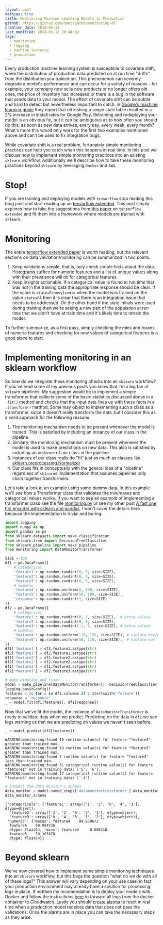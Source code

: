 ```yaml
---
layout: post
mathjax: true
title: Monitoring Machine Learning Models in Production
github: https://github.com/dantegates/monitoring-ml
creation_date: 2018-06-12
last_modified: 2018-06-12 20:44:32
tags: 
  - monitoring
  - logging
  - machine learning
  - production
---
```



Every production machine learning system is susceptible to covariate shift, when the distribution of production data predicted on at run time "drifts" from the distribution you trained on. This phenomenon can severely degrade a model's performance and can occur for a variety of reasons - for example, your company now sells new products or no longer offers old ones, the price of inventory has increased or there is a bug in the software that sends data to your model. The effect of covariate drift can be subtle and hard to detect but nevertheless important to catch. In [Google's machine learning guide](https://developers.google.com/machine-learning/rules-of-ml/) they report that refreshing a single stale table resulted in a 2% increase in install rates for Google Play. Retraining and redeploying your model is an obvious fix, but it can be ambiguous as to how often you should do this, as soon as new data arrives, every day, every week, every month? What's more this would only work for the first two examples mentioned above and can't be used to fix integration bugs.

While covariate shift is a real problem, fortunately simple monitoring practices can help you catch when this happens in real time. In this post we discuss how to implement simple monitoring practices into an existing `sklearn` workflow. Additionally we'll describe how to take these monitoring practices beyond `sklearn` by leveraging `Docker` and `AWS`.

# Stop!

If you are training and deploying models with `tensorflow` stop reading this blog post and start reading up on [tensorflow extended](https://github.com/TensorLab/tensorfx). This post simply explores how to take the suggestions from [this paper](http://delivery.acm.org/10.1145/3100000/3098021/p1387-baylor.pdf?ip=96.227.139.21&id=3098021&acc=OPENTOC&key=4D4702B0C3E38B35%2E4D4702B0C3E38B35%2E4D4702B0C3E38B35%2E054E54E275136550&__acm__=1528232488_9428c653977a1be26af908c3c5b37eeb) on `tensorflow extended` and fit them into a framework where models are trained with `sklearn`.

# Monitoring

The entire [tensorflow extended paper](https://github.com/TensorLab/tensorfx) is worth reading, but the relevant sections on data validation/monitoring can be summarized in two points.

1. Keep validations simple, that is, only check simple facts about the data. Histograms suffice for numeric features and a list of unique values along with their prevalence will do for categorical features.
2. Keep insights actionable. If a categorical value is found at run time that was not in the training data the appropriate response should be clear. If the value is `state=Pennsylvania` when the model was trained on the value `state=PA` then it is clear that there is an integration issue that needs to be addressed. On the other hand if the state initials were used during training then we're seeing a new part of the population at run time that we didn't have at train time and it's likely time to retrain the model.

To further summarize, as a first pass, simply checking the mins and maxes of numeric features and checking for new values of categorical features is a good place to start.

# Implementing monitoring in an sklearn workflow

So how do we integrate these monitoring checks into an `sklearn` workflow? If you've read some of my previous posts you know that I'm a big fan of `sklearn` pipelines. My suggestion would be to implement a simple transformer that collects some of the basic statistics discussed above in a `.fit()` method and checks that the input data lines up with these facts in a `.transform()` method. Some may object to implementing such a class as a transformer, since it doesn't really transform the data, but I consider this as a valid approach for the following reasons

1. The monitoring mechanism needs to be present whenever the model is trained. This is satisfied by including an instance of our class in the pipeline.
2. Similary, the monitoring mechanism must be present whenever the model is used to make predictions on new data. This also is satisfied by including an instance of our class in the pipeline.
3. Instances of our class really do "fit" just as much as classes like [sklearn.preprocessing.Normalizer](http://scikit-learn.org/stable/modules/generated/sklearn.preprocessing.Normalizer.html)
4. Our class fits in conceptually with the general idea of a "pipeline" regardless of `sklearn`s implementation that assumes pipelines only chain together transformers.

Let's take a look at an example using some dummy data. In this example we'll see how a Transformer class that validates the min/maxes and categorical values works. If you want to see an example of implementing a transformer class see the file [monitoring.py]() or see my other post [A fast one hot encoder with sklearn and pandas](https://dantegates.github.io/A-Fast-One-Hot-Encoder/). I won't cover the details here because the implementation is trivial and boring.


```python
import logging
import numpy as np
import pandas as pd
from sklearn.datasets import make_classification
from sklearn.tree import DecisionTreeClassifier
from sklearn.pipeline import make_pipeline
from monitoring import DataMonitorTransformer
```


```python
SIZE = 100
df1 = pd.DataFrame({
    # categorical
    'feature1': np.random.randint(0, 5, size=SIZE),
    'feature2': np.random.randint(0, 5, size=SIZE),
    'feature3': np.random.randint(0, 5, size=SIZE),
    # numeric
    'feature4': np.random.uniform(0, 100, size=SIZE),
    'feature5': np.random.uniform(50, 100, size=SIZE),
    'response': np.random.randint(1, size=SIZE)
})
df2 = pd.DataFrame({
    # categorical
    'feature1': np.random.randint(0, 7, size=SIZE),  # extra values
    'feature2': np.random.randint(0, 5, size=SIZE),
    'feature3': np.random.randint(-1, 5, size=SIZE), # extra values
    # numeric
    'feature4': np.random.uniform(-10, 120, size=SIZE), # violate max/min
    'feature5': np.random.uniform(50, 110, size=SIZE),  # violate max
})
df1['feature1'] = df1.feature1.astype(str)
df2['feature1'] = df2.feature1.astype(str)
df1['feature2'] = df1.feature2.astype(str)
df2['feature2'] = df2.feature2.astype(str)
df1['feature3'] = df1.feature3.astype(str)
df2['feature3'] = df2.feature3.astype(str)
```


```python
# make pipeline and train
model = make_pipeline(DataMonitorTransformer(), DecisionTreeClassifier())
logging.basicConfig()
features = [c for c in df1.columns if c.startswith('feature')]
response = 'response'
_ = model.fit(df1[features], df1[response])
```

Now that we've fit the model, the instance of `DataMonitorTransformer` is ready to validate data when we predict. Predicting on the data in `df2` we see logs warning us that we are predicting on values we haven't seen before.


```python
_ = model.predict(df2[features])
```

    WARNING:monitoring:found 15 runtime value(s) for feature "feature4" greater than trained max.
    WARNING:monitoring:found 19 runtime value(s) for feature "feature5" greater than trained max.
    WARNING:monitoring:found 7 runtime value(s) for feature "feature4" less than trained min.
    WARNING:monitoring:found 31 categorical runtime value(s) for feature "feature1" not in training data: ['5', '6'].
    WARNING:monitoring:found 17 categorical runtime value(s) for feature "feature3" not in training data: ['-1'].



```python
# inspect the data monitor's schema
data_monitor = model.named_steps['datamonitortransformer'].data_monitor
data_monitor.schema
```




    {'categoricals': {'feature1': array(['1', '2', '0', '4', '3'], dtype=object),
      'feature2': array(['3', '2', '0', '4', '1'], dtype=object),
      'feature3': array(['0', '4', '3', '1', '2'], dtype=object)},
     'numeric': {'maxes': feature4    99.939672
      feature5    99.994736
      dtype: float64, 'mins': feature4     0.880318
      feature5    50.103870
      dtype: float64}}



# Beyond sklearn

We've now covered how to implement some simple monitoring techniques into an `sklearn` workflow, but this begs the question "what do we do with all of these logs?" This answer will vary depending on your use case, in fact your production environment may already have a solution for processing logs in place. If notthen my recomendation is to deploy your models with Docker and follow the instructions [here](https://docs.docker.com/config/containers/logging/awslogs/) to forward all logs from the docker container to Cloudwatch. Lastly you should [create alarms](https://docs.aws.amazon.com/AmazonCloudWatch/latest/monitoring/ConsoleAlarms.html) to react in real time when a production model receives data that does not pass the validations. Once the alarms are in place you can take the necessary steps as they arise.